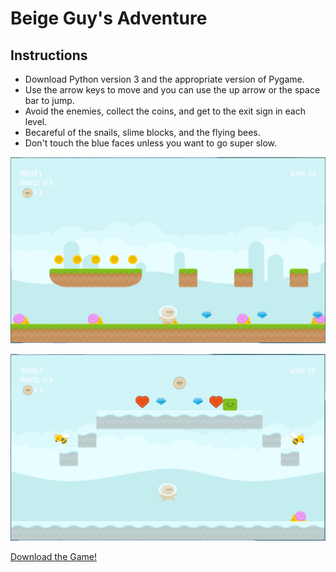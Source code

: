 # Beige Guy's Adventure

## Instructions
* Download Python version 3 and the appropriate version of Pygame.
* Use the arrow keys to move and you can use the up arrow or the space bar to jump.
* Avoid the enemies, collect the coins, and get to the exit sign in each level.
* Becareful of the snails, slime blocks, and the flying bees.
* Don't touch the blue faces unless you want to go super slow.

![Level 1](https://github.com/cbrown6134/Beige-Guy-s-Adventure/blob/master/gameplay.PNG)

![Level 2](https://github.com/cbrown6134/Beige-Guy-s-Adventure/blob/master/gameplay_2.PNG)

[Download the Game!](https://github.com/cbrown6134/Beige-Guy-s-Adventure/archive/master.zip)


